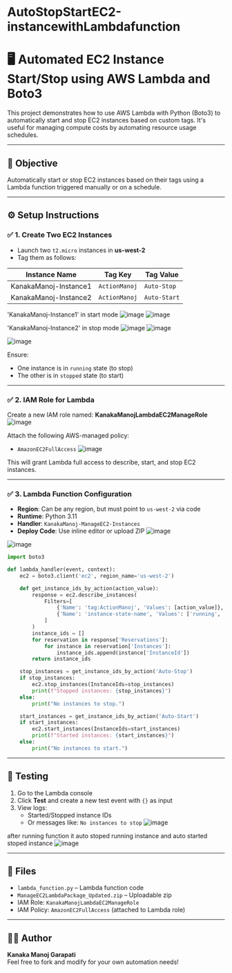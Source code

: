 # AutoStopStartEC2-instancewithLambdafunction

# 🖥️ Automated EC2 Instance Start/Stop using AWS Lambda and Boto3

This project demonstrates how to use AWS Lambda with Python (Boto3) to automatically start and stop EC2 instances based on custom tags. It's useful for managing compute costs by automating resource usage schedules.

---

## 📌 Objective

Automatically start or stop EC2 instances based on their tags using a Lambda function triggered manually or on a schedule.

---

## ⚙️ Setup Instructions

### ✅ 1. Create Two EC2 Instances
- Launch two `t2.micro` instances in **us-west-2**
- Tag them as follows:

| Instance Name              | Tag Key       | Tag Value   |
|----------------------------|---------------|-------------|
| KanakaManoj-Instance1      | `ActionManoj` | `Auto-Stop` |
| KanakaManoj-Instance2      | `ActionManoj` | `Auto-Start` |
'KanakaManoj-Instance1' in start mode
![image](https://github.com/user-attachments/assets/de64e281-0d3a-42cf-9421-3d6fb548594b)
![image](https://github.com/user-attachments/assets/ca185da4-3e51-431f-9f36-4b2c15202244)

'KanakaManoj-Instance2' in stop mode
![image](https://github.com/user-attachments/assets/92801f12-92d0-491a-9795-50054e688161)
![image](https://github.com/user-attachments/assets/8a733226-852d-4673-8219-6dee930d7713)

![image](https://github.com/user-attachments/assets/a99f65b7-7201-4c31-908c-ddb8d73d5220)

Ensure:
- One instance is in `running` state (to stop)
- The other is in `stopped` state (to start)

---

### ✅ 2. IAM Role for Lambda

Create a new IAM role named: **KanakaManojLambdaEC2ManageRole**
![image](https://github.com/user-attachments/assets/e57f44f2-f62e-422e-ae53-b75ae017ed92)

Attach the following AWS-managed policy:
- `AmazonEC2FullAccess`
![image](https://github.com/user-attachments/assets/3853c533-d49c-494e-a64b-9b6aec8139d6)


This will grant Lambda full access to describe, start, and stop EC2 instances.

---

### ✅ 3. Lambda Function Configuration

- **Region**: Can be any region, but must point to `us-west-2` via code
- **Runtime**: Python 3.11
- **Handler**: `KanakaManoj-ManageEC2-Instances`
- **Deploy Code**: Use inline editor or upload ZIP
![image](https://github.com/user-attachments/assets/c6cd171a-d29b-4c50-a7ea-d7acaa52ce13)

![image](https://github.com/user-attachments/assets/f8daacf9-4e1b-44eb-ba22-cdbe90aea89b)


```python
import boto3

def lambda_handler(event, context):
    ec2 = boto3.client('ec2', region_name='us-west-2')

    def get_instance_ids_by_action(action_value):
        response = ec2.describe_instances(
            Filters=[
                {'Name': 'tag:ActionManoj', 'Values': [action_value]},
                {'Name': 'instance-state-name', 'Values': ['running', 'stopped']}
            ]
        )
        instance_ids = []
        for reservation in response['Reservations']:
            for instance in reservation['Instances']:
                instance_ids.append(instance['InstanceId'])
        return instance_ids

    stop_instances = get_instance_ids_by_action('Auto-Stop')
    if stop_instances:
        ec2.stop_instances(InstanceIds=stop_instances)
        print(f"Stopped instances: {stop_instances}")
    else:
        print("No instances to stop.")

    start_instances = get_instance_ids_by_action('Auto-Start')
    if start_instances:
        ec2.start_instances(InstanceIds=start_instances)
        print(f"Started instances: {start_instances}")
    else:
        print("No instances to start.")
```

---

## 🧪 Testing

1. Go to the Lambda console
2. Click **Test** and create a new test event with `{}` as input
3. View logs:
   - Started/Stopped instance IDs
   - Or messages like: `No instances to stop`
![image](https://github.com/user-attachments/assets/f37da4ed-06dd-4652-8c86-44df9383d760)

after running function it auto stoped running instance and auto started stoped instance
![image](https://github.com/user-attachments/assets/90487ebd-3cc3-42b5-9d39-f58c331b0cea)

---



## 📂 Files

- `lambda_function.py` – Lambda function code
- `ManageEC2LambdaPackage_Updated.zip` – Uploadable zip
- IAM Role: `KanakaManojLambdaEC2ManageRole`
- IAM Policy: `AmazonEC2FullAccess` (attached to Lambda role)

---

## 👨‍💻 Author

**Kanaka Manoj Garapati**  
Feel free to fork and modify for your own automation needs!
